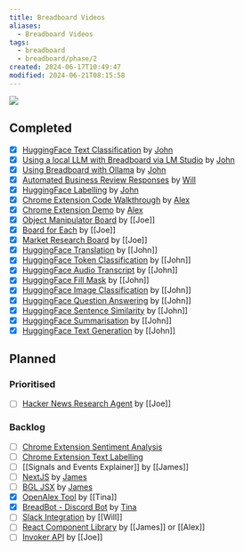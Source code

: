 ```yaml
---
title: Breadboard Videos
aliases:
  - Breadboard Videos
tags:
  - breadboard
  - breadboard/phase/2
created: 2024-06-17T10:49:47
modified: 2024-06-21T08:15:58
---
```


![](https://www.youtube.com/playlist?list=PLhROjVY7N7UUDfeDwDxFNVJbkKM0mGU5I)

## Completed

- [x] [HuggingFace Text Classification](projects/Breadboard/Phase%202/Hugging%20Face/Text%20Classification.md) by [John](people/John.md)
- [x] [Using a local LLM with Breadboard via LM Studio](projects/Breadboard/Phase%202/LM%20Studio.md) by [John](people/John.md)
- [x] [Using Breadboard with Ollama](projects/Breadboard/Phase%202/Ollama.md) by [John](people/John.md)
- [x] [Automated Business Review Responses](projects/Breadboard/Phase%202/Review%20Reply%20Board.md) by [Will](people/Will.md)
- [x] [HuggingFace Labelling](projects/Breadboard/Phase%202/Hugging%20Face/Labelling.md) by [John](people/John.md)
- [x] [Chrome Extension Code Walkthrough](projects/Breadboard/Phase%202/Chrome%20Extension.md#Code%20Walkthrough) by [Alex](Alex)
- [x] [Chrome Extension Demo](projects/Breadboard/Phase%202/Chrome%20Extension.md#Walkthrough) by [Alex](Alex)
- [x] [Object Manipulator Board](projects/Breadboard/Phase%202/Object%20Manipulator%20Board.md) by [[Joe]]
- [x] [Board for Each](projects/Breadboard/Phase%202/Board%20for%20Each.md) by [[Joe]]
- [x] [Market Research Board](projects/Breadboard/Phase%202/Market%20Research%20Board.md) by [[Joe]]
- [x] [HuggingFace Translation](projects/Breadboard/Phase%202/Hugging%20Face/Translation%20RU-ENG.md) by [[John]]
- [x] [HuggingFace Token Classification](projects/Breadboard/Phase%202/Hugging%20Face/Token%20Classification.md) by [[John]]
- [x] [HuggingFace Audio Transcript](projects/Breadboard/Phase%202/Hugging%20Face/Audio%20Transcript.md) by [[John]]
- [x] [HuggingFace Fill Mask](projects/Breadboard/Phase%202/Hugging%20Face/Fill%20Mask.md) by [[John]]
- [x] [HuggingFace Image Classification](projects/Breadboard/Phase%202/Hugging%20Face/Image%20Classification.md) by [[John]]
- [x] [HuggingFace Question Answering](projects/Breadboard/Phase%202/Hugging%20Face/Question%20Answering.md) by [[John]]
- [x] [HuggingFace Sentence Similarity](projects/Breadboard/Phase%202/Hugging%20Face/Sentence%20Similarity.md) by [[John]]
- [x] [HuggingFace Summarisation](projects/Breadboard/Phase%202/Hugging%20Face/Summarisation.md) by [[John]]
- [x] [HuggingFace Text Generation](projects/Breadboard/Phase%202/Hugging%20Face/Text%20Generation.md) by [[John]]
## Planned

### Prioritised

- [ ] [Hacker News Research Agent](projects/Breadboard/Phase%202/Hacker%20News/Hacker%20News%20Research%20Agent.md) by [[Joe]]
### Backlog

- [ ] [Chrome Extension Sentiment Analysis](projects/Breadboard/Phase%202/Chrome%20Extension.md#Sentiment%20Analysis)
- [ ] [Chrome Extension Text Labelling](projects/Breadboard/Phase%202/Chrome%20Extension.md#Text%20Labelling)
- [ ] [[Signals and Events Explainer]] by [[James]]
- [ ] [NextJS](projects/Breadboard/Phase%202/NextJS.md) by [James](James)
- [ ] [BGL JSX](projects/Breadboard/Phase%202/BGL%20JSX.md) by [James](James)
- [x] [OpenAlex Tool](projects/Breadboard/Phase%202/OpenAlex.md) by [[Tina]]
- [x] [BreadBot - Discord Bot](projects/Breadboard/Phase%202/BreadBot.md) by [Tina](Tina)
- [ ] [Slack Integration](projects/Breadboard/Phase%202/Slack%20Integration.md) by [[Will]]
- [ ] [React Component Library](projects/Breadboard/Phase%202/React%20Component%20Library.md) by [[James]] or [[Alex]]
- [ ] [Invoker API](projects/Breadboard/Phase%202/Invoker%20API.md) by [[Joe]]
